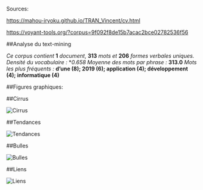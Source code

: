 Sources: 

https://mahou-iryoku.github.io/TRAN_Vincent/cv.html

https://voyant-tools.org/?corpus=9f092f8de15b7acac2bce02782536f56

##Analyse du text-mining 

*Ce corpus contient* **1** *document*, **313** *mots et* **206** *formes verbales uniques.* 
*Densité du vocabulaire :* **0.658*
*Moyenne des mots par phrase :* **313.0**
*Mots les plus fréquents :* **d’une (8); 2019 (6); application (4); développement (4); informatique (4)**

##Figures graphiques:

##Cirrus

![Cirrus](https://user-images.githubusercontent.com/73304946/108704307-1ce8ac80-750c-11eb-81b0-cd126ab50fd7.png)

##Tendances

![Tendances](https://user-images.githubusercontent.com/73304946/108705306-6ab1e480-750d-11eb-9ac7-7e824a02fd1f.PNG)

##Bulles

![Bulles](https://user-images.githubusercontent.com/73304946/108705303-6ab1e480-750d-11eb-8fd9-a14736e4c32e.PNG)

##Liens

![Liens](https://user-images.githubusercontent.com/73304946/108704941-f5461400-750c-11eb-85eb-b4c8563da15f.png)
